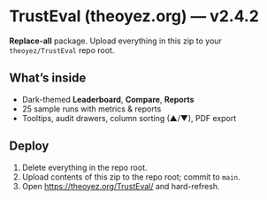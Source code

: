 # TrustEval (theoyez.org) — v2.4.2
**Replace-all** package. Upload everything in this zip to your `theoyez/TrustEval` repo root.

## What’s inside
- Dark-themed **Leaderboard**, **Compare**, **Reports**
- 25 sample runs with metrics & reports
- Tooltips, audit drawers, column sorting (▲/▼), PDF export

## Deploy
1. Delete everything in the repo root.
2. Upload contents of this zip to the repo root; commit to `main`.
3. Open https://theoyez.org/TrustEval/ and hard-refresh.
